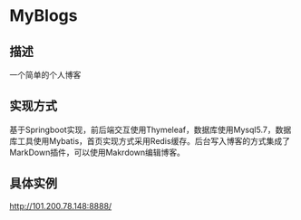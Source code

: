 # MyBlogs
## 描述
一个简单的个人博客
## 实现方式
  基于Springboot实现，前后端交互使用Thymeleaf，数据库使用Mysql5.7，数据库工具使用Mybatis，首页实现方式采用Redis缓存。后台写入博客的方式集成了MarkDown插件，可以使用Makrdown编辑博客。
## 具体实例
http://101.200.78.148:8888/
